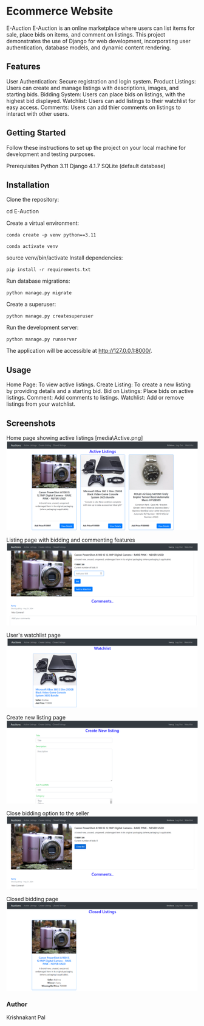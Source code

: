 # Ecommerce Website

E-Auction
E-Auction is an online marketplace where users can list items for sale, place bids on items, and comment on listings. This project demonstrates the use of Django for web development, incorporating user authentication, database models, and dynamic content rendering.


## Features
User Authentication: Secure registration and login system.
Product Listings: Users can create and manage listings with descriptions, images, and starting bids.
Bidding System: Users can place bids on listings, with the highest bid displayed.
Watchlist: Users can add listings to their watchlist for easy access.
Comments: Users can  add thier comments on listings to interact with other users.

## Getting Started
Follow these instructions to set up the project on your local machine for development and testing purposes.

Prerequisites
Python 3.11
Django 4.1.7
SQLite (default database)

## Installation
Clone the repository:

cd E-Auction

Create a virtual environment:

```
conda create -p venv python==3.11
```
```
conda activate venv
```

source venv/bin/activate
Install dependencies:

```
pip install -r requirements.txt
```

Run database migrations:

```
python manage.py migrate
```

Create a superuser:

```
python manage.py createsuperuser
```

Run the development server:

```
python manage.py runserver
```

The application will be accessible at http://127.0.0.1:8000/.

## Usage
Home Page: To view active listings.
Create Listing: To create a new listing by providing details and a starting bid.
Bid on Listings: Place bids on active listings.
Comment: Add comments to listings.
Watchlist: Add or remove listings from your watchlist.

## Screenshots

Home page showing active listings
[media\Active.png]
![Home page](media/Active.png)

Listing page with bidding and commenting features
![Listing page](media/listing.png)

User's watchlist page
![Watchlist](media/watchlist.png)

Create new listing page
![Create New listing](media/create_listing.png)

Close bidding option to the seller
![Close bidding option](media/close_bidding_option.png)

Closed bidding page
![Close bidding page](media/closedlisting_page.png)

### Author
Krishnakant Pal